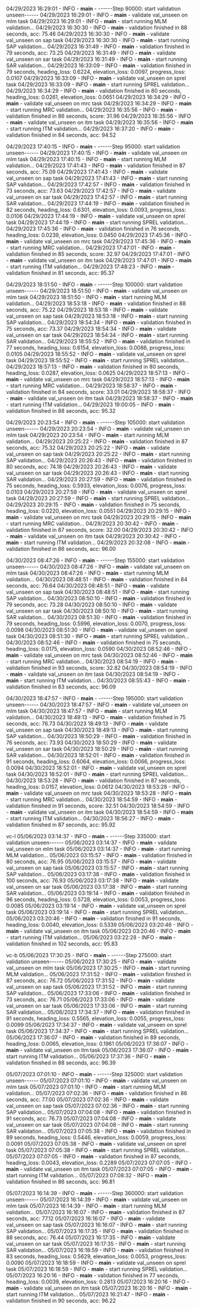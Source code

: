 04/29/2023 16:29:01 - INFO - __main__ -   ------Step 90000: start validation unseen------
04/29/2023 16:29:01 - INFO - __main__ -   validate val_unseen on mlm task
04/29/2023 16:29:01 - INFO - __main__ -   start running MLM validation...
04/29/2023 16:30:30 - INFO - __main__ -   validation finished in 88 seconds, acc: 75.46
04/29/2023 16:30:30 - INFO - __main__ -   validate val_unseen on sap task
04/29/2023 16:30:30 - INFO - __main__ -   start running SAP validation...
04/29/2023 16:31:49 - INFO - __main__ -   validation finished in 79 seconds, acc: 73.25
04/29/2023 16:31:49 - INFO - __main__ -   validate val_unseen on sar task
04/29/2023 16:31:49 - INFO - __main__ -   start running SAR validation...
04/29/2023 16:33:09 - INFO - __main__ -   validation finished in 79 seconds, heading_loss: 0.6224, elevation_loss: 0.0097, progress_loss: 0.0107
04/29/2023 16:33:09 - INFO - __main__ -   validate val_unseen on sprel task
04/29/2023 16:33:09 - INFO - __main__ -   start running SPREL validation...
04/29/2023 16:34:29 - INFO - __main__ -   validation finished in 80 seconds, heading_loss: 0.0261, elevation_loss: 0.0651
04/29/2023 16:34:29 - INFO - __main__ -   validate val_unseen on mrc task
04/29/2023 16:34:29 - INFO - __main__ -   start running MRC validation...
04/29/2023 16:35:56 - INFO - __main__ -   validation finished in 86 seconds, score: 31.96
04/29/2023 16:35:56 - INFO - __main__ -   validate val_unseen on itm task
04/29/2023 16:35:56 - INFO - __main__ -   start running ITM validation...
04/29/2023 16:37:20 - INFO - __main__ -   validation finished in 84 seconds, acc: 94.52

04/29/2023 17:40:15 - INFO - __main__ -   ------Step 95000: start validation unseen------
04/29/2023 17:40:15 - INFO - __main__ -   validate val_unseen on mlm task
04/29/2023 17:40:15 - INFO - __main__ -   start running MLM validation...
04/29/2023 17:41:43 - INFO - __main__ -   validation finished in 87 seconds, acc: 75.09
04/29/2023 17:41:43 - INFO - __main__ -   validate val_unseen on sap task
04/29/2023 17:41:43 - INFO - __main__ -   start running SAP validation...
04/29/2023 17:42:57 - INFO - __main__ -   validation finished in 73 seconds, acc: 73.63
04/29/2023 17:42:57 - INFO - __main__ -   validate val_unseen on sar task
04/29/2023 17:42:57 - INFO - __main__ -   start running SAR validation...
04/29/2023 17:44:19 - INFO - __main__ -   validation finished in 82 seconds, heading_loss: 0.6301, elevation_loss: 0.0093, progress_loss: 0.0106
04/29/2023 17:44:19 - INFO - __main__ -   validate val_unseen on sprel task
04/29/2023 17:44:19 - INFO - __main__ -   start running SPREL validation...
04/29/2023 17:45:36 - INFO - __main__ -   validation finished in 76 seconds, heading_loss: 0.0239, elevation_loss: 0.0450
04/29/2023 17:45:36 - INFO - __main__ -   validate val_unseen on mrc task
04/29/2023 17:45:36 - INFO - __main__ -   start running MRC validation...
04/29/2023 17:47:01 - INFO - __main__ -   validation finished in 85 seconds, score: 32.97
04/29/2023 17:47:01 - INFO - __main__ -   validate val_unseen on itm task
04/29/2023 17:47:01 - INFO - __main__ -   start running ITM validation...
04/29/2023 17:48:23 - INFO - __main__ -   validation finished in 81 seconds, acc: 95.37

04/29/2023 18:51:50 - INFO - __main__ -   ------Step 100000: start validation unseen------
04/29/2023 18:51:50 - INFO - __main__ -   validate val_unseen on mlm task
04/29/2023 18:51:50 - INFO - __main__ -   start running MLM validation...
04/29/2023 18:53:18 - INFO - __main__ -   validation finished in 88 seconds, acc: 75.22
04/29/2023 18:53:18 - INFO - __main__ -   validate val_unseen on sap task
04/29/2023 18:53:18 - INFO - __main__ -   start running SAP validation...
04/29/2023 18:54:34 - INFO - __main__ -   validation finished in 75 seconds, acc: 73.37
04/29/2023 18:54:34 - INFO - __main__ -   validate val_unseen on sar task
04/29/2023 18:54:34 - INFO - __main__ -   start running SAR validation...
04/29/2023 18:55:52 - INFO - __main__ -   validation finished in 77 seconds, heading_loss: 0.6154, elevation_loss: 0.0086, progress_loss: 0.0105
04/29/2023 18:55:52 - INFO - __main__ -   validate val_unseen on sprel task
04/29/2023 18:55:52 - INFO - __main__ -   start running SPREL validation...
04/29/2023 18:57:13 - INFO - __main__ -   validation finished in 80 seconds, heading_loss: 0.0287, elevation_loss: 0.0625
04/29/2023 18:57:13 - INFO - __main__ -   validate val_unseen on mrc task
04/29/2023 18:57:13 - INFO - __main__ -   start running MRC validation...
04/29/2023 18:58:37 - INFO - __main__ -   validation finished in 84 seconds, score: 33.01
04/29/2023 18:58:37 - INFO - __main__ -   validate val_unseen on itm task
04/29/2023 18:58:37 - INFO - __main__ -   start running ITM validation...
04/29/2023 19:00:05 - INFO - __main__ -   validation finished in 88 seconds, acc: 95.32

04/29/2023 20:23:54 - INFO - __main__ -   ------Step 105000: start validation unseen------
04/29/2023 20:23:54 - INFO - __main__ -   validate val_unseen on mlm task
04/29/2023 20:23:54 - INFO - __main__ -   start running MLM validation...
04/29/2023 20:25:22 - INFO - __main__ -   validation finished in 87 seconds, acc: 75.32
04/29/2023 20:25:22 - INFO - __main__ -   validate val_unseen on sap task
04/29/2023 20:25:22 - INFO - __main__ -   start running SAP validation...
04/29/2023 20:26:43 - INFO - __main__ -   validation finished in 80 seconds, acc: 74.18
04/29/2023 20:26:43 - INFO - __main__ -   validate val_unseen on sar task
04/29/2023 20:26:43 - INFO - __main__ -   start running SAR validation...
04/29/2023 20:27:59 - INFO - __main__ -   validation finished in 75 seconds, heading_loss: 0.5933, elevation_loss: 0.0076, progress_loss: 0.0103
04/29/2023 20:27:59 - INFO - __main__ -   validate val_unseen on sprel task
04/29/2023 20:27:59 - INFO - __main__ -   start running SPREL validation...
04/29/2023 20:29:15 - INFO - __main__ -   validation finished in 75 seconds, heading_loss: 0.0220, elevation_loss: 0.0551
04/29/2023 20:29:15 - INFO - __main__ -   validate val_unseen on mrc task
04/29/2023 20:29:15 - INFO - __main__ -   start running MRC validation...
04/29/2023 20:30:42 - INFO - __main__ -   validation finished in 87 seconds, score: 32.00
04/29/2023 20:30:42 - INFO - __main__ -   validate val_unseen on itm task
04/29/2023 20:30:42 - INFO - __main__ -   start running ITM validation...
04/29/2023 20:32:08 - INFO - __main__ -   validation finished in 86 seconds, acc: 96.00


04/30/2023 08:47:26 - INFO - __main__ -   ------Step 155000: start validation unseen------
04/30/2023 08:47:26 - INFO - __main__ -   validate val_unseen on mlm task
04/30/2023 08:47:26 - INFO - __main__ -   start running MLM validation...
04/30/2023 08:48:51 - INFO - __main__ -   validation finished in 84 seconds, acc: 76.64
04/30/2023 08:48:51 - INFO - __main__ -   validate val_unseen on sap task
04/30/2023 08:48:51 - INFO - __main__ -   start running SAP validation...
04/30/2023 08:50:10 - INFO - __main__ -   validation finished in 79 seconds, acc: 73.28
04/30/2023 08:50:10 - INFO - __main__ -   validate val_unseen on sar task
04/30/2023 08:50:10 - INFO - __main__ -   start running SAR validation...
04/30/2023 08:51:30 - INFO - __main__ -   validation finished in 79 seconds, heading_loss: 0.5996, elevation_loss: 0.0070, progress_loss: 0.0098
04/30/2023 08:51:30 - INFO - __main__ -   validate val_unseen on sprel task
04/30/2023 08:51:30 - INFO - __main__ -   start running SPREL validation...
04/30/2023 08:52:46 - INFO - __main__ -   validation finished in 75 seconds, heading_loss: 0.0175, elevation_loss: 0.0590
04/30/2023 08:52:46 - INFO - __main__ -   validate val_unseen on mrc task
04/30/2023 08:52:46 - INFO - __main__ -   start running MRC validation...
04/30/2023 08:54:19 - INFO - __main__ -   validation finished in 93 seconds, score: 32.82
04/30/2023 08:54:19 - INFO - __main__ -   validate val_unseen on itm task
04/30/2023 08:54:19 - INFO - __main__ -   start running ITM validation...
04/30/2023 08:55:43 - INFO - __main__ -   validation finished in 83 seconds, acc: 96.09


04/30/2023 18:47:57 - INFO - __main__ -   ------Step 195000: start validation unseen------
04/30/2023 18:47:57 - INFO - __main__ -   validate val_unseen on mlm task
04/30/2023 18:47:57 - INFO - __main__ -   start running MLM validation...
04/30/2023 18:49:13 - INFO - __main__ -   validation finished in 75 seconds, acc: 76.73
04/30/2023 18:49:13 - INFO - __main__ -   validate val_unseen on sap task
04/30/2023 18:49:13 - INFO - __main__ -   start running SAP validation...
04/30/2023 18:50:29 - INFO - __main__ -   validation finished in 76 seconds, acc: 73.93
04/30/2023 18:50:29 - INFO - __main__ -   validate val_unseen on sar task
04/30/2023 18:50:29 - INFO - __main__ -   start running SAR validation...
04/30/2023 18:52:01 - INFO - __main__ -   validation finished in 91 seconds, heading_loss: 0.6064, elevation_loss: 0.0066, progress_loss: 0.0094
04/30/2023 18:52:01 - INFO - __main__ -   validate val_unseen on sprel task
04/30/2023 18:52:01 - INFO - __main__ -   start running SPREL validation...
04/30/2023 18:53:28 - INFO - __main__ -   validation finished in 87 seconds, heading_loss: 0.0157, elevation_loss: 0.0612
04/30/2023 18:53:28 - INFO - __main__ -   validate val_unseen on mrc task
04/30/2023 18:53:28 - INFO - __main__ -   start running MRC validation...
04/30/2023 18:54:59 - INFO - __main__ -   validation finished in 91 seconds, score: 32.51
04/30/2023 18:54:59 - INFO - __main__ -   validate val_unseen on itm task
04/30/2023 18:54:59 - INFO - __main__ -   start running ITM validation...
04/30/2023 18:56:27 - INFO - __main__ -   validation finished in 87 seconds, acc: 95.92





vc-l
05/06/2023 03:14:37 - INFO - __main__ -   ------Step 335000: start validation unseen------
05/06/2023 03:14:37 - INFO - __main__ -   validate val_unseen on mlm task
05/06/2023 03:14:37 - INFO - __main__ -   start running MLM validation...
05/06/2023 03:15:57 - INFO - __main__ -   validation finished in 80 seconds, acc: 76.95
05/06/2023 03:15:57 - INFO - __main__ -   validate val_unseen on sap task
05/06/2023 03:15:57 - INFO - __main__ -   start running SAP validation...
05/06/2023 03:17:38 - INFO - __main__ -   validation finished in 100 seconds, acc: 76.93
05/06/2023 03:17:38 - INFO - __main__ -   validate val_unseen on sar task
05/06/2023 03:17:38 - INFO - __main__ -   start running SAR validation...
05/06/2023 03:19:14 - INFO - __main__ -   validation finished in 96 seconds, heading_loss: 0.5728, elevation_loss: 0.0053, progress_loss: 0.0085
05/06/2023 03:19:14 - INFO - __main__ -   validate val_unseen on sprel task
05/06/2023 03:19:14 - INFO - __main__ -   start running SPREL validation...
05/06/2023 03:20:46 - INFO - __main__ -   validation finished in 91 seconds, heading_loss: 0.0040, elevation_loss: 0.5339
05/06/2023 03:20:46 - INFO - __main__ -   validate val_unseen on itm task
05/06/2023 03:20:46 - INFO - __main__ -   start running ITM validation...
05/06/2023 03:22:28 - INFO - __main__ -   validation finished in 102 seconds, acc: 95.83


vc-b
05/06/2023 17:30:25 - INFO - __main__ -   ------Step 275000: start validation unseen------
05/06/2023 17:30:25 - INFO - __main__ -   validate val_unseen on mlm task
05/06/2023 17:30:25 - INFO - __main__ -   start running MLM validation...
05/06/2023 17:31:52 - INFO - __main__ -   validation finished in 87 seconds, acc: 76.72
05/06/2023 17:31:52 - INFO - __main__ -   validate val_unseen on sap task
05/06/2023 17:31:52 - INFO - __main__ -   start running SAP validation...
05/06/2023 17:33:06 - INFO - __main__ -   validation finished in 73 seconds, acc: 76.71
05/06/2023 17:33:06 - INFO - __main__ -   validate val_unseen on sar task
05/06/2023 17:33:06 - INFO - __main__ -   start running SAR validation...
05/06/2023 17:34:37 - INFO - __main__ -   validation finished in 91 seconds, heading_loss: 0.5565, elevation_loss: 0.0055, progress_loss: 0.0099
05/06/2023 17:34:37 - INFO - __main__ -   validate val_unseen on sprel task
05/06/2023 17:34:37 - INFO - __main__ -   start running SPREL validation...
05/06/2023 17:36:07 - INFO - __main__ -   validation finished in 89 seconds, heading_loss: 0.0065, elevation_loss: 0.1961
05/06/2023 17:36:07 - INFO - __main__ -   validate val_unseen on itm task
05/06/2023 17:36:07 - INFO - __main__ -   start running ITM validation...
05/06/2023 17:37:36 - INFO - __main__ -   validation finished in 88 seconds, acc: 96.39


05/07/2023 07:01:10 - INFO - __main__ -   ------Step 325000: start validation unseen------
05/07/2023 07:01:10 - INFO - __main__ -   validate val_unseen on mlm task
05/07/2023 07:01:10 - INFO - __main__ -   start running MLM validation...
05/07/2023 07:02:36 - INFO - __main__ -   validation finished in 86 seconds, acc: 77.00
05/07/2023 07:02:36 - INFO - __main__ -   validate val_unseen on sap task
05/07/2023 07:02:36 - INFO - __main__ -   start running SAP validation...
05/07/2023 07:04:08 - INFO - __main__ -   validation finished in 91 seconds, acc: 76.73
05/07/2023 07:04:08 - INFO - __main__ -   validate val_unseen on sar task
05/07/2023 07:04:08 - INFO - __main__ -   start running SAR validation...
05/07/2023 07:05:38 - INFO - __main__ -   validation finished in 89 seconds, heading_loss: 0.5446, elevation_loss: 0.0059, progress_loss: 0.0091
05/07/2023 07:05:38 - INFO - __main__ -   validate val_unseen on sprel task
05/07/2023 07:05:38 - INFO - __main__ -   start running SPREL validation...
05/07/2023 07:07:05 - INFO - __main__ -   validation finished in 87 seconds, heading_loss: 0.0043, elevation_loss: 0.2289
05/07/2023 07:07:05 - INFO - __main__ -   validate val_unseen on itm task
05/07/2023 07:07:05 - INFO - __main__ -   start running ITM validation...
05/07/2023 07:08:32 - INFO - __main__ -   validation finished in 86 seconds, acc: 96.81


05/07/2023 16:14:39 - INFO - __main__ -   ------Step 360000: start validation unseen------
05/07/2023 16:14:39 - INFO - __main__ -   validate val_unseen on mlm task
05/07/2023 16:14:39 - INFO - __main__ -   start running MLM validation...
05/07/2023 16:16:07 - INFO - __main__ -   validation finished in 87 seconds, acc: 77.12
05/07/2023 16:16:07 - INFO - __main__ -   validate val_unseen on sap task
05/07/2023 16:16:07 - INFO - __main__ -   start running SAP validation...
05/07/2023 16:17:35 - INFO - __main__ -   validation finished in 88 seconds, acc: 76.44
05/07/2023 16:17:35 - INFO - __main__ -   validate val_unseen on sar task
05/07/2023 16:17:35 - INFO - __main__ -   start running SAR validation...
05/07/2023 16:18:59 - INFO - __main__ -   validation finished in 83 seconds, heading_loss: 0.5629, elevation_loss: 0.0053, progress_loss: 0.0090
05/07/2023 16:18:59 - INFO - __main__ -   validate val_unseen on sprel task
05/07/2023 16:18:59 - INFO - __main__ -   start running SPREL validation...
05/07/2023 16:20:16 - INFO - __main__ -   validation finished in 77 seconds, heading_loss: 0.0039, elevation_loss: 0.2813
05/07/2023 16:20:16 - INFO - __main__ -   validate val_unseen on itm task
05/07/2023 16:20:16 - INFO - __main__ -   start running ITM validation...
05/07/2023 16:21:47 - INFO - __main__ -   validation finished in 90 seconds, acc: 96.22